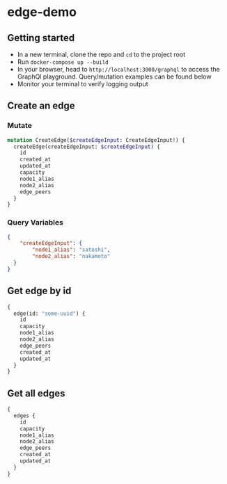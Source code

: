 # edge-demo
## Getting started
- In a new terminal, clone the repo and `cd` to the project root
- Run `docker-compose up --build`
- In your browser, head to `http://localhost:3000/graphql` to access the GraphQl playground. Query/mutation examples can be found below
- Monitor your terminal to verify logging output


## Create an edge
### Mutate
```GraphQL
mutation CreateEdge($createEdgeInput: CreateEdgeInput!) {
  createEdge(createEdgeInput: $createEdgeInput) {
    id
    created_at
    updated_at
    capacity
    node1_alias
    node2_alias
    edge_peers
  }
}
```
### Query Variables
```JSON
{
    "createEdgeInput": {
        "node1_alias": "satoshi",
        "node2_alias": "nakamoto"
  }
}
```

## Get edge by id
```GraphQL
{
  edge(id: "some-uuid") {
    id
    capacity
    node1_alias
    node2_alias
    edge_peers
    created_at
    updated_at
  }
}
```

## Get all edges
```GraphQL
{
  edges {
    id
    capacity
    node1_alias
    node2_alias
    edge_peers
    created_at
    updated_at
  }
}
```